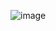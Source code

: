 ![image](https://user-images.githubusercontent.com/98816316/153638822-0f58f8fd-fcb9-46bd-9946-a4679615a69e.png)
